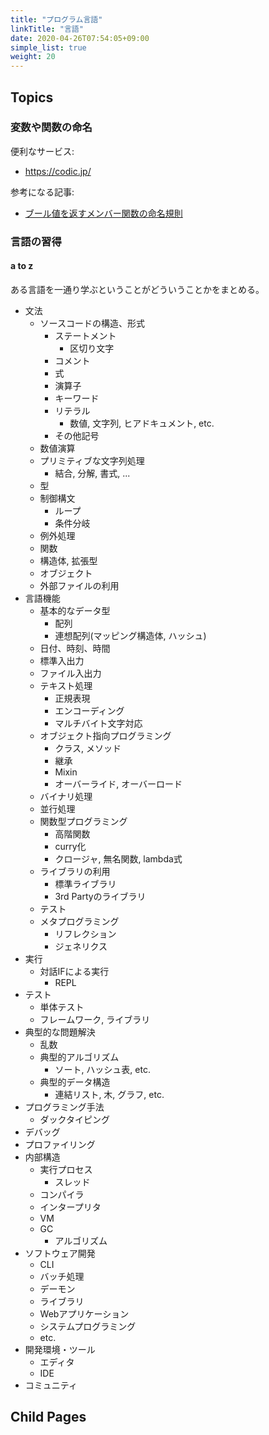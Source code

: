 ```yaml
---
title: "プログラム言語"
linkTitle: "言語"
date: 2020-04-26T07:54:05+09:00
simple_list: true
weight: 20
---
```


## Topics
### 変数や関数の命名

便利なサービス:

- https://codic.jp/

参考になる記事:

- [ブール値を返すメンバー関数の命名規則](http://www.aerith.net/design/bool-j.html "ブール値を返すメンバー関数の命名規則")

### 言語の習得

#### a to z

ある言語を一通り学ぶということがどういうことかをまとめる。

- 文法
  - ソースコードの構造、形式
    - ステートメント
      - 区切り文字
    - コメント
    - 式
    - 演算子
    - キーワード
    - リテラル
      - 数値, 文字列, ヒアドキュメント, etc.
    - その他記号
  - 数値演算
  - プリミティブな文字列処理
    - 結合, 分解, 書式, ...
  - 型
  - 制御構文
    - ループ
    - 条件分岐
  - 例外処理
  - 関数
  - 構造体, 拡張型
  - オブジェクト
  - 外部ファイルの利用
- 言語機能
  - 基本的なデータ型
    - 配列
    - 連想配列(マッピング構造体, ハッシュ)
  - 日付、時刻、時間
  - 標準入出力
  - ファイル入出力
  - テキスト処理
    - 正規表現
    - エンコーディング
    - マルチバイト文字対応
  - オブジェクト指向プログラミング
    - クラス, メソッド
    - 継承
    - Mixin
    - オーバーライド, オーバーロード
  - バイナリ処理
  - 並行処理
  - 関数型プログラミング
    - 高階関数
    - curry化
    - クロージャ, 無名関数, lambda式
  - ライブラリの利用
    - 標準ライブラリ
    - 3rd Partyのライブラリ
  - テスト
  - メタプログラミング
    - リフレクション
    - ジェネリクス
- 実行
  - 対話IFによる実行
    - REPL
- テスト
  - 単体テスト
  - フレームワーク, ライブラリ
- 典型的な問題解決
  - 乱数
  - 典型的アルゴリズム
    - ソート, ハッシュ表, etc.
  - 典型的データ構造
    - 連結リスト, 木, グラフ, etc.
- プログラミング手法
  - ダックタイピング
- デバッグ
- プロファイリング
- 内部構造
  - 実行プロセス
    - スレッド
  - コンパイラ
  - インタープリタ
  - VM
  - GC
    - アルゴリズム
- ソフトウェア開発
  - CLI
  - バッチ処理
  - デーモン
  - ライブラリ
  - Webアプリケーション
  - システムプログラミング
  - etc.
- 開発環境・ツール
  - エディタ
  - IDE
- コミュニティ

## Child Pages
